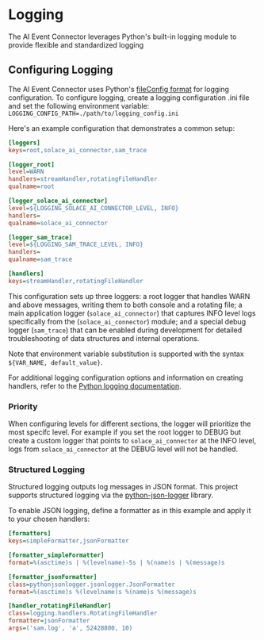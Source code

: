 # Logging

The AI Event Connector leverages Python's built-in logging module to provide flexible and standardized logging  

## Configuring Logging

The AI Event Connector uses Python's [fileConfig format](https://docs.python.org/3/library/logging.config.html#configuration-file-format) for logging configuration. To configure logging, create a logging configuration .ini file and set the following environment variable: `LOGGING_CONFIG_PATH=./path/to/logging_config.ini`

Here's an example configuration that demonstrates a common setup:

```ini
[loggers]
keys=root,solace_ai_connector,sam_trace

[logger_root]
level=WARN
handlers=streamHandler,rotatingFileHandler
qualname=root

[logger_solace_ai_connector]
level=${LOGGING_SOLACE_AI_CONNECTOR_LEVEL, INFO}
handlers=
qualname=solace_ai_connector

[logger_sam_trace]
level=${LOGGING_SAM_TRACE_LEVEL, INFO}
handlers=
qualname=sam_trace

[handlers]
keys=streamHandler,rotatingFileHandler
```

This configuration sets up three loggers: a root logger that handles WARN and above messages, writing them to both console and a rotating file; a main application logger (`solace_ai_connector`) that captures INFO level logs specifically from the (`solace_ai_connector`) module; and a special debug logger (`sam_trace`) that can be enabled during development for detailed troubleshooting of data structures and internal operations.

Note that environment variable substitution is supported with the syntax `${VAR_NAME, default_value}`.

For additional logging configuration options and information on creating handlers, refer to the [Python logging documentation](https://docs.python.org/3/library/logging.config.html#configuration-file-format).

### Priority

When configuring levels for different sections, the logger will prioritize the most specifc level. For example if you set the root logger to DEBUG but create a custom logger that points to `solace_ai_connector` at the INFO level, logs from `solace_ai_connector` at the DEBUG level will not be handled.

### Structured Logging

Structured logging outputs log messages in JSON format. This project supports structured logging via the [python-json-logger](https://github.com/nhairs/python-json-logger) library.

To enable JSON logging, define a formatter as in this example and apply it to your chosen handlers:

```ini
[formatters]
keys=simpleFormatter,jsonFormatter

[formatter_simpleFormatter]
format=%(asctime)s | %(levelname)-5s | %(name)s | %(message)s

[formatter_jsonFormatter]
class=pythonjsonlogger.jsonlogger.JsonFormatter
format=%(asctime)s %(levelname)s %(name)s %(message)s

[handler_rotatingFileHandler]
class=logging.handlers.RotatingFileHandler
formatter=jsonFormatter
args=('sam.log', 'a', 52428800, 10)
```
